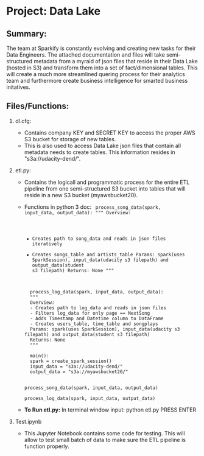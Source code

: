 # Project: Data Lake

## Summary:
The team at Sparkify is constantly evolving and creating new tasks for their Data Engineers. The attached documentation and files will take semi-structured metadata from a myraid of json files that reside in their Data Lake (hosted in S3) and transform them into a set of fact/dimensional tables. This will create a much more streamlined quering process for their analytics team and furthermore create business intelligence for smarted business initatives.

## Files/Functions:
1. dl.cfg:
    - Contains company KEY and SECRET KEY to access the proper AWS S3 bucket for storage of new tables. 
    - This is also used to access Data Lake json files that contain all metadata needs to create tables. This information resides in "s3a://udacity-dend/". 

2. etl.py:
    - Contains the logicall and programmatic process for the entire ETL pipeline from one semi-structured S3 bucket into tables that will reside in a new S3 bucket (myawsbucket20).
    - Functions in python 3 doc:
        <code>
        process_song_data(spark, input_data, output_data):
        """
        Overview:
        - Creates path to song_data and reads in json files iteratively 
        - Creates songs_table and artists_table
        Params: spark(uses SparkSession), input_data(udacity s3 filepath) and output_data(student s3 filepath)
        Returns: None
        """
        </code>
        <code>
        process_log_data(spark, input_data, output_data):
        """
        Overview:
        - Creates path to log_data and reads in json files
        - Filters log_data for only page == NextSong
        - Adds Timestamp and Datetime column to DataFrame
        - Creates users_table, time_table and songplays
        Params: spark(uses SparkSession), input_data(udacity s3 filepath) and output_data(student s3 filepath)
        Returns: None
        """
        </code>
        <code>
        main():
        spark = create_spark_session()
        input_data = "s3a://udacity-dend/"
        output_data = "s3a://myawsbucket20/"

        process_song_data(spark, input_data, output_data)    
        process_log_data(spark, input_data, output_data)
        </code>
        
    - **To Run etl.py:** In terminal window input: python etl.py  PRESS ENTER
        
3. Test.ipynb
    - This Jupyter Notebook contains some code for testing. This will allow to test small batch of data to make sure the ETL pipeline is function properly. 



